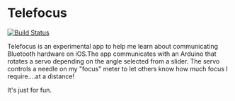 # Telefocus

[![Build Status](https://travis-ci.com/GhostScientist/Telefocus.svg?branch=master)](https://travis-ci.com/GhostScientist/Telefocus)

Telefocus is an experimental app to help me learn about communicating Bluetooth hardware
on iOS.The app communicates with an Arduino that rotates a servo depending on the angle
selected from a slider. The servo controls a needle on my "focus" meter to let others
know how much focus I require....at a distance!

It's just for fun.
